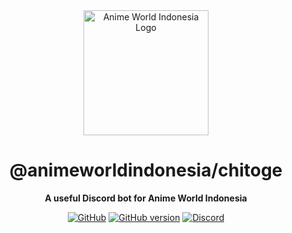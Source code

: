 <div align="center">

<img src="https://api.zhycorp.org/assets/images/AWI_Icon.png" alt="Anime World Indonesia Logo" width="200px" height="200px"/>

# @animeworldindonesia/chitoge

**A useful Discord bot for Anime World Indonesia**

[![GitHub](https://img.shields.io/github/license/Anime-World-Indonesia/chitoge  )](https://github.com/Anime-World-Indonesia/chitoge/blob/main/LICENSE)
[![GitHub version](https://badge.fury.io/gh/Anime-World-Indonesia%2Fchitoge.svg)](https://badge.fury.io/gh/Anime-World-Indonesia%2Fchitoge)
[![Discord](https://discord.com/api/guilds/304646217562980355/embed.png)](https://frutbits.org/discord)

</div>
